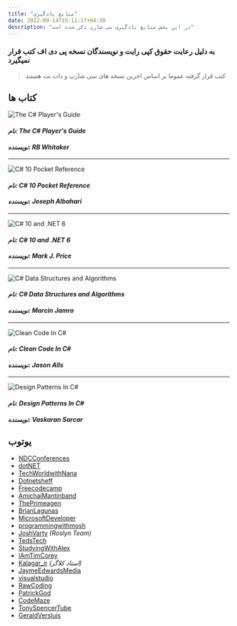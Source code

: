```yaml
---
title: "منابع یادگیری"
date: 2022-09-14T15:11:17+04:30
description: "در این بخش منابع یادگیری سی شارپ ذکر شده است"
---
```




### به دلیل رعایت حقوق کپی رایت و نویسندگان نسخه پی دی اف کتب قرار نمیگیرد


> کتب قرار گرفته عموما بر اساس اخرین نسخه های سی شارپ و دات نت هستند

## کتاب ها



![The C# Player's Guide](1.jpg)



#### _نام: *The C# Player's Guide*_

#### _نویسنده: *RB Whitaker*_

* * *

![C# 10 Pocket Reference](2.jpg)


#### _نام: *C# 10 Pocket Reference*_

#### _نویسنده: *Joseph Albahari*_

* * *

![C# 10 and .NET 6](3.jpg)


#### _نام: *C# 10 and .NET 6*_

#### _نویسنده: *Mark J. Price*_


* * *

![C# Data Structures and Algorithms](4.png)

#### _نام: *C# Data Structures and Algorithms*_

#### _نویسنده: *Marcin Jamro*_



* * *

![Clean Code In C#](5.webp)

#### _نام: *Clean Code In C#*_

#### _نویسنده: *Jason Alls*_



* * *

![Design Patterns In C#](6.jpg)

#### _نام: *Design Patterns In C#*_

#### _نویسنده: *Vaskaran Sarcar*_


## یوتوب

*   [NDCConferences](https://www.youtube.com/c/NDCConferences)
*   [dotNET](https://www.youtube.com/c/dotNET)
*   [TechWorldwithNana](https://www.youtube.com/c/TechWorldwithNana)
*   [Dotnetsheff](https://www.youtube.com/c/dotnetsheff)
*   [Freecodecamp](https://www.youtube.com/c/Freecodecamp)
*   [AmichaiMantinband](https://www.youtube.com/c/AmichaiMantinband)
*   [ThePrimeagen](https://www.youtube.com/c/ThePrimeagen)
*   [BrianLagunas](https://www.youtube.com/c/BrianLagunas)
*   [MicrosoftDeveloper](https://www.youtube.com/c/MicrosoftDeveloper)
*   [programmingwithmosh](https://www.youtube.com/c/programmingwithmosh)
*   [JoshVarty](https://www.youtube.com/c/JoshVarty) _(Roslyn Team)_
*   [TedsTech](https://www.youtube.com/c/TedsTech)
*   [StudyingWithAlex](https://www.youtube.com/c/StudyingWithAlex)
*   [IAmTimCorey](https://www.youtube.com/user/IAmTimCorey)
*   [Kalagar\_ir](https://www.youtube.com/c/Kalagar_ir) _(استاد کلاگر)_
*   [JaymeEdwardsMedia](https://www.youtube.com/c/JaymeEdwardsMedia)
*   [visualstudio](https://www.youtube.com/c/visualstudio)
*   [RawCoding](https://www.youtube.com/c/RawCoding)
*   [PatrickGod](https://www.youtube.com/c/PatrickGod)
*   [CodeMaze](https://www.youtube.com/c/CodeMaze)
*   [TonySpencerTube](https://www.youtube.com/c/TonySpencerTube)
*   [GeraldVersluis](https://www.youtube.com/c/GeraldVersluis)
